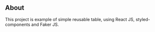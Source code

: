 
## About

This project is example of simple reusable table, using React JS, styled-components and Faker JS. 

